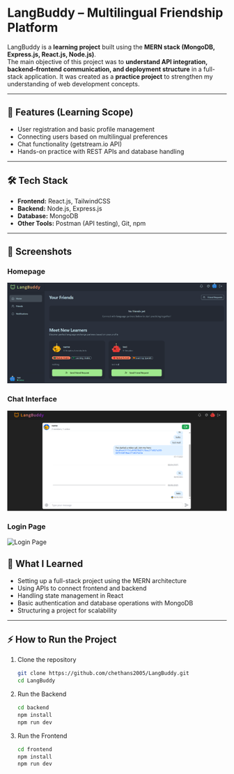 # LangBuddy – Multilingual Friendship Platform

LangBuddy is a **learning project** built using the **MERN stack (MongoDB, Express.js, React.js, Node.js)**.  
The main objective of this project was to **understand API integration, backend–frontend communication, and deployment structure** in a full-stack application.
It was created as a **practice project** to strengthen my understanding of web development concepts.

---

## 🚀 Features (Learning Scope)
- User registration and basic profile management  
- Connecting users based on multilingual preferences  
- Chat functionality (getstream.io API)
- Hands-on practice with REST APIs and database handling  

---

## 🛠️ Tech Stack
- **Frontend:** React.js, TailwindCSS  
- **Backend:** Node.js, Express.js  
- **Database:** MongoDB  
- **Other Tools:** Postman (API testing), Git, npm  

---

## 📸 Screenshots
### Homepage
![Homepage](./assets/homepage.png)

### Chat Interface
![Chat Interface](./assets/chat.png)

### Login Page
![Login Page](./assets/login.png)

## 🎯 What I Learned
- Setting up a full-stack project using the MERN architecture  
- Using APIs to connect frontend and backend  
- Handling state management in React  
- Basic authentication and database operations with MongoDB  
- Structuring a project for scalability  

---

## ⚡ How to Run the Project
1. Clone the repository  
   ```bash
   git clone https://github.com/chethans2005/LangBuddy.git
   cd LangBuddy
2. Run the Backend
   ```bash
   cd backend
   npm install
   npm run dev
3. Run the Frontend
   ```bash
   cd frontend
   npm install
   npm run dev
